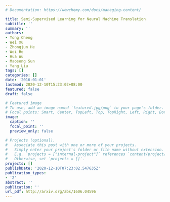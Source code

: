 ```yaml
---
# Documentation: https://wowchemy.com/docs/managing-content/

title: Semi-Supervised Learning for Neural Machine Translation
subtitle: ''
summary: ''
authors:
- Yong Cheng
- Wei Xu
- Zhongjun He
- Wei He
- Hua Wu
- Maosong Sun
- Yang Liu
tags: []
categories: []
date: '2016-01-01'
lastmod: 2020-12-10T15:23:02+08:00
featured: false
draft: false

# Featured image
# To use, add an image named `featured.jpg/png` to your page's folder.
# Focal points: Smart, Center, TopLeft, Top, TopRight, Left, Right, BottomLeft, Bottom, BottomRight.
image:
  caption: ''
  focal_point: ''
  preview_only: false

# Projects (optional).
#   Associate this post with one or more of your projects.
#   Simply enter your project's folder or file name without extension.
#   E.g. `projects = ["internal-project"]` references `content/project/deep-learning/index.md`.
#   Otherwise, set `projects = []`.
projects: []
publishDate: '2020-12-10T07:23:02.547635Z'
publication_types:
- '2'
abstract: ''
publication: ''
url_pdf: http://arxiv.org/abs/1606.04596
---
```

